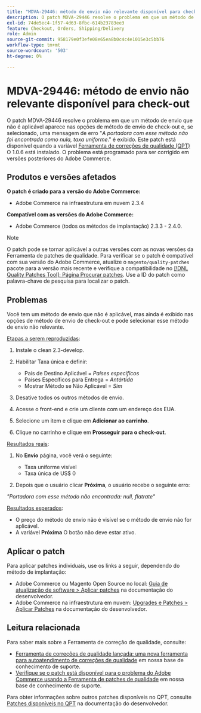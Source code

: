 ```yaml
---
title: "MDVA-29446: método de envio não relevante disponível para check-out"
description: O patch MDVA-29446 resolve o problema em que um método de envio que não é aplicável aparece nas opções do método de envio de finalização de compra e, se selecionado, uma mensagem de erro "*A operadora com esse método não é encontrada nula, com taxa uniforme*." é exibido. Este patch está disponível quando a [Ferramenta de correções de qualidade (QPT)](/help/announcements/adobe-commerce-announcements/magento-quality-patches-released-new-tool-to-self-serve-quality-patches.md) 1.0.6 está instalada. O problema está programado para ser corrigido em versões posteriores do Adobe Commerce.
exl-id: 74de5ec4-1f57-4d63-8fbc-614b23783ee3
feature: Checkout, Orders, Shipping/Delivery
role: Admin
source-git-commit: 958179e0f3efe08e65ea8b0c4c4e1015e3c5bb76
workflow-type: tm+mt
source-wordcount: '503'
ht-degree: 0%

---
```


# MDVA-29446: método de envio não relevante disponível para check-out

O patch MDVA-29446 resolve o problema em que um método de envio que não é aplicável aparece nas opções de método de envio de check-out e, se selecionado, uma mensagem de erro &quot;*A portadora com esse método não foi encontrada como nula, taxa uniforme*.&quot; é exibido. Este patch está disponível quando a variável [Ferramenta de correções de qualidade (QPT)](/help/announcements/adobe-commerce-announcements/magento-quality-patches-released-new-tool-to-self-serve-quality-patches.md) O 1.0.6 está instalado. O problema está programado para ser corrigido em versões posteriores do Adobe Commerce.

## Produtos e versões afetados

**O patch é criado para a versão do Adobe Commerce:**

* Adobe Commerce na infraestrutura em nuvem 2.3.4

**Compatível com as versões do Adobe Commerce:**

* Adobe Commerce (todos os métodos de implantação) 2.3.3 - 2.4.0.

>[!NOTE]
>
>O patch pode se tornar aplicável a outras versões com as novas versões da Ferramenta de patches de qualidade. Para verificar se o patch é compatível com sua versão do Adobe Commerce, atualize o `magento/quality-patches` pacote para a versão mais recente e verifique a compatibilidade no [[!DNL Quality Patches Tool]: Página Procurar patches](https://devdocs.magento.com/quality-patches/tool.html#patch-grid). Use a ID do patch como palavra-chave de pesquisa para localizar o patch.

## Problemas

Você tem um método de envio que não é aplicável, mas ainda é exibido nas opções de método de envio de check-out e pode selecionar esse método de envio não relevante.

<u>Etapas a serem reproduzidas</u>:

1. Instale o clean 2.3-develop.
1. Habilitar Taxa única e definir:

   * País de Destino Aplicável = *Países específicos*
   * Países Específicos para Entrega = *Antártida*
   * Mostrar Método se Não Aplicável = *Sim*

1. Desative todos os outros métodos de envio.
1. Acesse o front-end e crie um cliente com um endereço dos EUA.
1. Selecione um item e clique em **Adicionar ao carrinho**.
1. Clique no carrinho e clique em **Prosseguir para o check-out**.

<u>Resultados reais</u>:

1. No **Envio** página, você verá o seguinte:

   * Taxa uniforme visível
   * Taxa única de US$ 0
1. Depois que o usuário clicar **Próxima**, o usuário recebe o seguinte erro:

*&quot;Portadora com esse método não encontrada: null, flatrate&quot;*

<u>Resultados esperados</u>:

* O preço do método de envio não é visível se o método de envio não for aplicável.
* A variável **Próxima** O botão não deve estar ativo.

## Aplicar o patch

Para aplicar patches individuais, use os links a seguir, dependendo do método de implantação:

* Adobe Commerce ou Magento Open Source no local: [Guia de atualização de software > Aplicar patches](https://devdocs.magento.com/guides/v2.4/comp-mgr/patching/mqp.html) na documentação do desenvolvedor.
* Adobe Commerce na infraestrutura em nuvem: [Upgrades e Patches > Aplicar Patches](https://devdocs.magento.com/cloud/project/project-patch.html) na documentação do desenvolvedor.

## Leitura relacionada

Para saber mais sobre a Ferramenta de correção de qualidade, consulte:

* [Ferramenta de correções de qualidade lançada: uma nova ferramenta para autoatendimento de correções de qualidade](/help/announcements/adobe-commerce-announcements/magento-quality-patches-released-new-tool-to-self-serve-quality-patches.md) em nossa base de conhecimento de suporte.
* [Verifique se o patch está disponível para o problema do Adobe Commerce usando a Ferramenta de patches de qualidade](/help/support-tools/patches-available-in-qpt-tool/check-patch-for-magento-issue-with-magento-quality-patches.md) em nossa base de conhecimento de suporte.

Para obter informações sobre outros patches disponíveis no QPT, consulte [Patches disponíveis no QPT](https://devdocs.magento.com/quality-patches/tool.html#patch-grid) na documentação do desenvolvedor.

